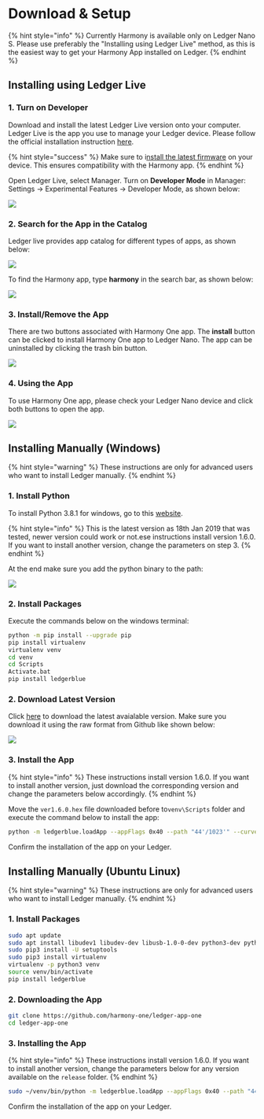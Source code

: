# Download & Setup

{% hint style="info" %}
Currently Harmony is available only on Ledger Nano S. Please use preferably the "Installing using Ledger Live" method, as this is the easiest way to get your Harmony App installed on Ledger.
{% endhint %}

## Installing using Ledger Live

### **1. Turn on Developer**

Download and install the latest Ledger Live version onto your computer. Ledger Live is the app you use to manage your Ledger device.  Please follow the official installation instruction [here](https://support.ledger.com/hc/en-us/articles/360006395553).

{% hint style="success" %}
Make sure to i[nstall the latest firmware](https://support.ledgerwallet.com/hc/en-us/articles/360002731113) on your device. This ensures compatibility with the Harmony app.
{% endhint %}

Open Ledger Live,  select Manager.  Turn on **Developer Mode** in Manager: Settings -&gt; Experimental Features -&gt; Developer Mode, as shown below:

![](../../.gitbook/assets/image%20%2844%29.png)

### **2. Search for the App in the Catalog**

Ledger live provides app catalog for different types of apps, as shown below:

![](../../.gitbook/assets/image%20%2847%29.png)

To find the Harmony app, type **harmony** in the search bar, as shown below:

![](../../.gitbook/assets/image%20%2892%29.png)

### **3. Install/Remove the App**

There are two buttons associated with Harmony One app. The **install** button can be clicked to install Harmony One app to Ledger Nano. The app can be uninstalled by clicking the trash bin button.

![](../../.gitbook/assets/image%20%2849%29.png)

### **4. Using the App**

To use Harmony One app, please check your Ledger Nano device and click both buttons to open the app.

![](../../.gitbook/assets/image%20%28155%29.png)

## Installing Manually \(Windows\)

{% hint style="warning" %}
These instructions are only for advanced users who want to install Ledger manually.
{% endhint %}

### 1. Install Python

To install Python 3.8.1 for windows, go to this [website](https://www.python.org/downloads/release/python-381/). 

{% hint style="info" %}
This is the latest version as 18th Jan 2019 that was tested, newer version could work or not‌.ese instructions install version 1.6.0. If you want to install another version, change the parameters on step 3.
{% endhint %}

At the end make sure you add the python binary to the path:

![](../../.gitbook/assets/python-install.png)

### 2. Install Packages

Execute the commands below on the windows terminal:

```bash
python -m pip install --upgrade pip
pip install virtualenv
virtualenv venv
cd venv
cd Scripts
Activate.bat
pip install ledgerblue
```

### 2. Download Latest Version

Click [here](https://github.com/harmony-one/ledger-app-one/tree/master/release) to download the latest avaialable version. Make sure you download it using the raw format from Github like shown below:

![](../../.gitbook/assets/saving_ledger_hex_file.gif)

### 3. Install the App

{% hint style="info" %}
These instructions install version 1.6.0. If you want to install another version, just download the corresponding version and change the parameters below accordingly.
{% endhint %}

Move the `ver1.6.0.hex` file downloaded before to`venv\Scripts` folder and execute the command below to install the app:

```bash
python -m ledgerblue.loadApp --appFlags 0x40 --path "44'/1023'" --curve secp256k1 --tlv --targetId 0x31100004 --targetVersion="1.6.0" --delete --fileName ver1.6.0.hex --appName One --appVersion 1.6.0 --dataSize 0 --icon 01ffffff00ffffff00ffffffffffffc7e1bbcdbbddbbcdbbc50bd8a3ddbbddbbddb3edc7e3ffffffff
```

Confirm the installation of the app on your Ledger.

## Installing Manually \(Ubuntu Linux\)

{% hint style="warning" %}
These instructions are only for advanced users who want to install Ledger manually.
{% endhint %}

### 1. Install Packages

```bash
sudo apt update
sudo apt install libudev1 libudev-dev libusb-1.0-0-dev python3-dev python3-pip python3-testresources git
sudo pip3 install -U setuptools
sudo pip3 install virtualenv
virtualenv -p python3 venv
source venv/bin/activate
pip install ledgerblue
```

### 2. Downloading the App

```bash
git clone https://github.com/harmony-one/ledger-app-one
cd ledger-app-one
```

### 3. Installing the App

{% hint style="info" %}
These instructions install version 1.6.0. If you want to install another version, change the parameters below for any version available on the `release` folder.
{% endhint %}

```bash
sudo ~/venv/bin/python -m ledgerblue.loadApp --appFlags 0x40 --path "44'/1023'" --curve secp256k1 --tlv --targetId 0x31100004 --targetVersion="1.6.0" --delete --fileName release/ver1.6.0.hex --appName One --appVersion 1.6.0 --dataSize $((0x`cat debug/app.map |grep _envram_data | tr -s ' ' | cut -f2 -d' '|cut -f2 -d'x'` - 0x`cat debug/app.map |grep _nvram_data | tr -s ' ' | cut -f2 -d' '|cut -f2 -d'x'`))  --icon 01ffffff00ffffff00ffffffffffffc7e1bbcdbbddbbcdbbc50bd8a3ddbbddbbddb3edc7e3ffffffff
```

Confirm the installation of the app on your Ledger.

